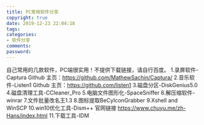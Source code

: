 ```yaml
---
title: PC常用软件分享
copyright: true
date: 2019-12-23 22:04:18
tags:
categories:
- 软件分享
comments:
password:
---
```

自己常用的几款软件，PC端很实用！不提供下载链接，请自行百度。
1.录屏软件-Captura
Github 主页：<https://github.com/MathewSachin/Captura/>
2.音乐软件-Listen1
Github 主页：<https://github.com/listen1>
3.磁盘分区-DiskGenius5.0
4.磁盘清理工具-CCleaner_Pro
5.电脑文件图形化-SpaceSniffer
6.解压缩软件-winrar
7.文件批量改名王1.3
8.图标提取BeCyIconGrabber
9.Xshell and WinSCP
10.win10优化工具-Dism++
官网链接 <https://www.chuyu.me/zh-Hans/index.html>
11.下载工具-IDM
